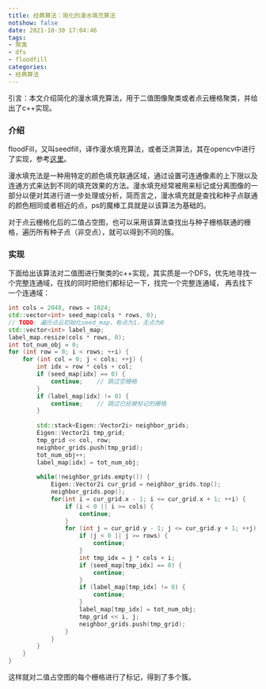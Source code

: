 ```yaml
---
title: 经典算法：简化的漫水填充算法
notshow: false
date: 2021-10-30 17:04:46
tags:
- 聚类
- dfs
- floodfill
categories:
- 经典算法
---
```


引言：本文介绍简化的漫水填充算法，用于二值图像聚类或者点云栅格聚类，并给出了c++实现。

<!--more-->

### 介绍

floodFill，又叫seedfill，译作漫水填充算法，或者泛洪算法，其在opencv中进行了实现，参考[这里](https://github.com/opencv/opencv/blob/master/modules/imgproc/src/floodfill.cpp)。

漫水填充法是一种用特定的颜色填充联通区域，通过设置可连通像素的上下限以及连通方式来达到不同的填充效果的方法。漫水填充经常被用来标记或分离图像的一部分以便对其进行进一步处理或分析，简而言之，漫水填充就是查找和种子点联通的颜色相同或者相近的点，ps的魔棒工具就是以该算法为基础的。

对于点云栅格化后的二值占空图，也可以采用该算法查找出与种子栅格联通的栅格，遍历所有种子点（非空点），就可以得到不同的簇。

### 实现

下面给出该算法对二值图进行聚类的c++实现，其实质是一个DFS，优先地寻找一个完整连通域，在找的同时把他们都标记一下，找完一个完整连通域， 再去找下一个连通域：

```c++
int cols = 2048, rows = 1024;
std::vector<int> seed_map(cols * rows, 0);
// TODO: 遍历点云初始化seed_map，有点为1，无点为0
std::vector<int> label_map;
label_map.resize(cols * rows, 0);
int tot_num_obj = 0;
for (int row = 0; i < rows; ++i) {
    for (int col = 0; j < cols; ++j) {
        int idx = row * cols + col;
        if (seed_map[idx] == 0) {
            continue;    // 跳过空栅格
        }
        if (label_map[idx] != 0) {
            continue;    // 跳过已经被标记的栅格
        }
        
        std::stack<Eigen::Vector2i> neighbor_grids;
        Eigen::Vector2i tmp_grid;
        tmp_grid << col, row;
        neighbor_grids.push(tmp_grid);
        tot_num_obj++;
        label_map[idx] = tot_num_obj;
        
        while(!neighbor_grids.empty()) {
            Eigen::Vector2i cur_grid = neighbor_grids.top();
            neighbor_grids.pop();
            for(int i = cur_grid.x - 1; i <= cur_grid.x + 1; ++i) {
                if (i < 0 || i >= cols) {
                    continue;
                }
                for (int j = cur_grid.y - 1; j <= cur_grid.y + 1; ++j) {
                    if (j < 0 || j >= rows) {
                        continue;
                    }
                    int tmp_idx = j * cols + i;
                    if (seed_map[tmp_idx] == 0) {
                        continue;
                    }
                    if (label_map[tmp_idx] != 0) {
                        continue;
                    }
                    label_map[tmp_idx] = tot_num_obj;
                    tmp_grid << i, j;
                    neighbor_grids.push(tmp_grid);
                }
            }
        }
    }
} 
```

这样就对二值占空图的每个栅格进行了标记，得到了多个簇。